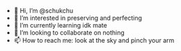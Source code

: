 - 👋 Hi, I’m @schukchu
- 👀 I’m interested in preserving and perfecting
- 🌱 I’m currently learning idk mate
- 💞️ I’m looking to collaborate on nothing
- 📫 How to reach me: look at the sky and pinch your arm

<!---
schukchu/schukchu is a ✨ special ✨ repository because its `README.md` (this file) appears on your GitHub profile.
You can click the Preview link to take a look at your changes.
--->
